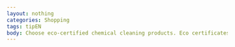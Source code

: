 ```yaml
---
layout: nothing
categories: Shopping
tags: tipEN
body: Choose eco-certified chemical cleaning products. Eco certificates ensure ecological compliance and safe manufacturing process.
---
```

